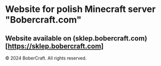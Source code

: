 # Website for polish Minecraft server "Bobercraft.com"

## Website available on (sklep.bobercraft.com)[https://sklep.bobercraft.com]




© 2024 BoberCraft. All rights reserved.
